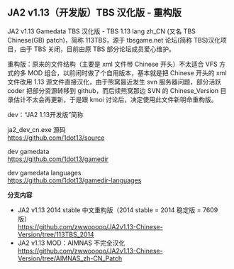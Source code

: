 ## JA2 v1.13（开发版）TBS 汉化版 - 重构版

JA2 v1.13 Gamedata TBS 汉化版 - TBS 1.13 lang zh_CN (又名 TBS Chinese(GB) patch)，简称 113TBS，源于 tbsgame.net 论坛(简称 TBS)汉化项目，由于 TBS 关闭，目前由原 TBS 部分论坛成员爱心维护。

重构版：原来的文件结构（主要是 xml 文件带 Chinese 开头）不太适合 VFS 方式的多 MOD 组合，以前闲时做了个自用版本，基本就是把 Chinese 开头的 xml 文件改用 1.13 源文件直接汉化，由于熊窝最近发生 svn 服务器问题，部分活跃 coder 把部分资源转移到 github，而后续熊窝那边 SVN 的 Chinese_Version 目录估计不太会再更新，于是跟 kmoi 讨论后，决定使用此文件新明命重构版。

dev：“JA2 1.13开发版”简称

ja2_dev_cn.exe 源码  
https://github.com/1dot13/source

dev gamedata  
https://github.com/1dot13/gamedir

dev gamedata languages  
https://github.com/1dot13/gamedir-languages

**分支内容**

* JA2 v1.13 2014 stable 中文重构版（2014 stable = 2014 稳定版 = 7609 版）  
  https://github.com/zwwooooo/JA2v1.13-Chinese-Version/tree/113TBS_2014
* JA2 v1.13 MOD：AIMNAS 不完全汉化  
  https://github.com/zwwooooo/JA2v1.13-Chinese-Version/tree/AIMNAS_zh-CN_Patch
